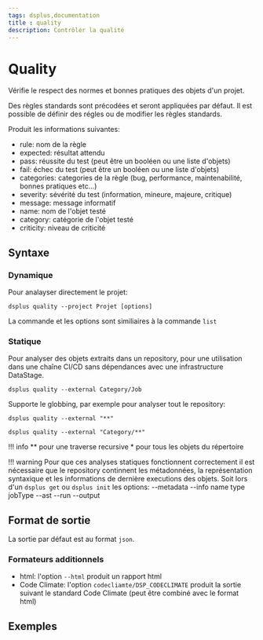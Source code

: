 ```yaml
---
tags: dsplus,documentation
title : quality
description: Contrôler la qualité
---
```



# Quality

Vérifie le respect des normes et bonnes pratiques des objets d'un projet.

Des règles standards sont précodées et seront appliquées par défaut. Il est possible de définir des régles ou de modifier les règles standards.

Produit les informations suivantes:

* rule: nom de la règle
* expected: résultat attendu
* pass: réussite du test (peut être un booléen ou une liste d'objets)
* fail: échec du test (peut être un booléen ou une liste d'objets)
* categories: categories de la règle (bug, performance, maintenabilité, bonnes pratiques etc...)
* severity: sévérité du test (information, mineure, majeure, critique)
* message: message informatif
* name: nom de l'objet testé
* category: catégorie de l'objet testé
* criticity: niveau de criticité



## Syntaxe

### Dynamique

Pour analayser directement le projet:
```
dsplus quality --project Projet [options]
```

La commande et les options sont similiaires à la commande `list`

### Statique

Pour analyser des objets extraits dans un repository, pour une utilisation dans une chaîne CI/CD sans dépendances avec une infrastructure DataStage.

```
dsplus quality --external Category/Job
```

Supporte le globbing, par exemple pour analyser tout le repository:
```
dsplus quality --external "**"
```
```
dsplus quality --external "Category/**"
```

!!! info
    ** pour une traverse recursive
    \* pour tous les objets du répertoire


!!! warning
    Pour que ces analyses statiques fonctionnent correctement il est nécessaire que le repository continnent les métadonnées, la représentation syntaxique et les informations de dernière executions des objets. Soit lors d'un `dsplus get` ou `dsplus init` les options:
    --metadata
    --info name type jobType
    --ast
    --run
    --output


## Format de sortie

La sortie par défaut est au format `json`.


### Formateurs additionnels

* html: l'option `--html` produit un rapport html
* Code Climate: l'option `codecliamte/DSP_CODECLIMATE` produit la sortie suivant le standard Code Climate (peut être combiné avec le format html)


## Exemples

